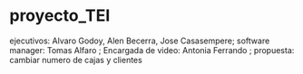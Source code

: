 # proyecto_TEI
ejecutivos: Alvaro Godoy, Alen Becerra, Jose Casasempere; software manager: Tomas Alfaro ; Encargada de video: Antonia Ferrando ; propuesta: cambiar numero de cajas y clientes
